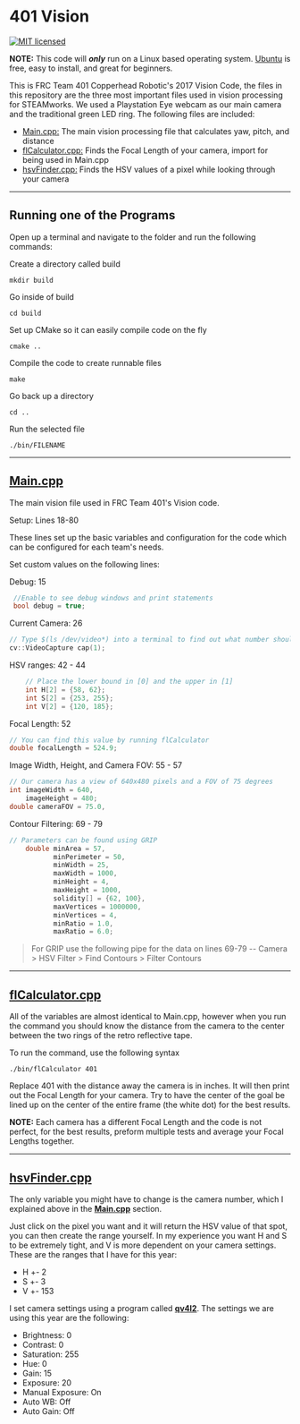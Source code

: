 401 Vision
===================
[![MIT licensed](https://img.shields.io/badge/license-MIT-blue.svg)](./LICENSE.md)

**NOTE:** This code will **_only_** run on a Linux based operating system. [Ubuntu](https://www.ubuntu.com/download) is free, easy to install, and great for beginners.

This is FRC Team 401 Copperhead Robotic's 2017 Vision Code, the files in this repository are the three most important files used in vision processing for STEAMworks. We used a Playstation Eye webcam as our main camera and the traditional green LED ring. The following files are included:

 - [Main.cpp:](#main) The main vision processing file that calculates yaw, pitch, and distance
 - [flCalculator.cpp:](#flCalc) Finds the Focal Length of your camera, import for being used in Main.cpp
 - [hsvFinder.cpp:](#hsvFind) Finds the HSV values of a pixel while looking through your camera

----------


Running one of the Programs
-------------

Open up a terminal and navigate to the folder and run the following commands:

Create a directory called build
```shell
mkdir build
```
Go inside of build
```shell
cd build
```
Set up CMake so it can easily compile code on the fly
```shell
cmake ..
```
Compile the code to create runnable files
```shell
make
```
Go back up a directory
```shell
cd ..
```
Run the selected file
```shell
./bin/FILENAME
```
----------
<a name="main"></a>
[Main.cpp](src/main.cpp)
-------------------
The main vision file used in FRC Team 401's Vision code.

Setup: Lines 18-80

These lines set up the basic variables and configuration for the code which can be configured for each team's needs.
 
Set custom values on the following lines:

Debug: 15

```cpp
 //Enable to see debug windows and print statements
 bool debug = true;
 ```

Current Camera: 26
```cpp
// Type $(ls /dev/video*) into a terminal to find out what number should be inside cap()
cv::VideoCapture cap(1);
```

HSV ranges: 42 - 44
```cpp
    // Place the lower bound in [0] and the upper in [1]
    int H[2] = {58, 62};
    int S[2] = {253, 255};
    int V[2] = {120, 185};
```
    
Focal Length: 52
```cpp
// You can find this value by running flCalculator
double focalLength = 524.9;
```
    
Image Width, Height, and Camera FOV: 55 - 57
```cpp
// Our camera has a view of 640x480 pixels and a FOV of 75 degrees
int imageWidth = 640,
    imageHeight = 480;
double cameraFOV = 75.0, 
```
    
Contour Filtering: 69 - 79
```cpp
// Parameters can be found using GRIP
    double minArea = 57,
           minPerimeter = 50,
           minWidth = 25,
           maxWidth = 1000,
           minHeight = 4,
           maxHeight = 1000,
           solidity[] = {62, 100},
           maxVertices = 1000000,
           minVertices = 4,
           minRatio = 1.0,
           maxRatio = 6.0;
```
           
>For GRIP use the following pipe for the data on lines 69-79
>-- Camera > HSV Filter > Find Contours > Filter Contours

----------
<a name="flCalc"></a>
[flCalculator.cpp](src/flCalculator.cpp)
-------------------
All of the variables are almost identical to Main.cpp, however when you run the command you should know the distance from the camera to the center between the two rings of the retro reflective tape.

To run the command, use the following syntax
```shell
./bin/flCalculator 401
```

Replace 401 with the distance away the camera is in inches. It will then print out the Focal Length for your camera. Try to have the center of the goal be lined up on the center of the entire frame (the white dot) for the best results.

**NOTE:** Each camera has a different Focal Length and the code is not perfect, for the best results, preform multiple tests and average your Focal Lengths together.

----------
<a name="hsvFind"></a>
[hsvFinder.cpp](src/hsvFinder.cpp)
-------------------
The only variable you might have to change is the camera number, which I explained above in the **[Main.cpp](#main)** section. 

Just click on the pixel you want and it will return the HSV value of that spot, you can then create the range yourself. In my experience you want H and S to be extremely tight, and V is more dependent on your camera settings. These are the ranges that I have for this year:

- H +- 2
- S +- 3
- V +- 153

I set camera settings using a program called **[qv4l2](https://www.google.com/search?sourceid=chrome-psyapi2&ion=1&espv=2&ie=UTF-8&q=how%20to%20install%20qv4l2&oq=how%20to%20install%20qv4l2&aqs=chrome..69i57.5651j0j7)**. The settings we are using this year are the following:

  - Brightness: 0
  - Contrast: 0
  - Saturation: 255
  - Hue: 0
  - Gain: 15
  - Exposure: 20
  - Manual Exposure: On
  - Auto WB: Off
  - Auto Gain: Off
	
